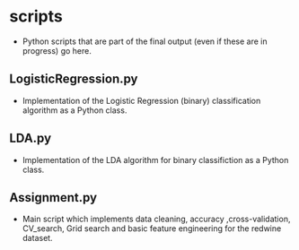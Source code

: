 # scripts 
- Python scripts that are part of the final output (even if these are in progress) go here. 

## LogisticRegression.py 
- Implementation of the Logistic Regression (binary) classification algorithm as a Python class. 

## LDA.py
- Implementation of the LDA algorithm for binary classifiction as a Python class. 

## Assignment.py
- Main script which implements data cleaning, accuracy ,cross-validation, CV_search, Grid search and basic feature engineering for the redwine dataset. 
